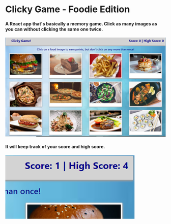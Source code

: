 # Clicky Game - Foodie Edition

#### A React app that's basically a memory game. Click as many images as you can without clicking the same one twice.

![Game](./public/images/screenshot1.png)

#### It will keep track of your score and high score.

![Score](./public/images/screenshot2.png)